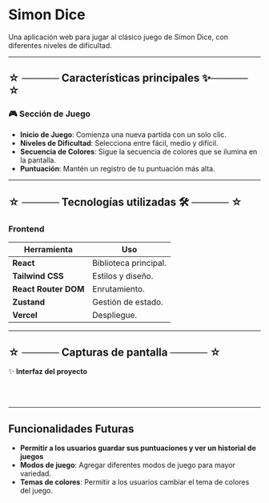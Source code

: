 # **Simon Dice**

Una aplicación web para jugar al clásico juego de Simon Dice, con diferentes niveles de dificultad.

---

## ☆ ───── **Características principales** ✨───── ☆

### 🎮 **Sección de Juego**

- **Inicio de Juego**: Comienza una nueva partida con un solo clic.
- **Niveles de Dificultad**: Selecciona entre fácil, medio y difícil.
- **Secuencia de Colores**: Sigue la secuencia de colores que se ilumina en la pantalla.
- **Puntuación**: Mantén un registro de tu puntuación más alta.

---

## ☆ ───── **Tecnologías utilizadas** 🛠️ ───── ☆

### **Frontend**

| Herramienta          | Uso                   |
| -------------------- | --------------------- |
| **React**            | Biblioteca principal. |
| **Tailwind CSS**     | Estilos y diseño.     |
| **React Router DOM** | Enrutamiento.         |
| **Zustand**          | Gestión de estado.    |
| **Vercel**           | Despliegue.           |

---

## ☆ ───── **Capturas de pantalla** ───── ☆

✨ **Interfaz del proyecto**

<p align="center">
  <img src=" " width="45%"/>
  <img src=" " width="45%"/>
  <img src=" " width="45%"/>
  <img src=" " width="45%"/>
  <img src=" " width="45%"/>
</p>

---

## Funcionalidades Futuras

- **Permitir a los usuarios guardar sus puntuaciones y ver un historial de juegos**
- **Modos de juego**: Agregar diferentes modos de juego para mayor variedad.
- **Temas de colores**: Permitir a los usuarios cambiar el tema de colores del juego.
